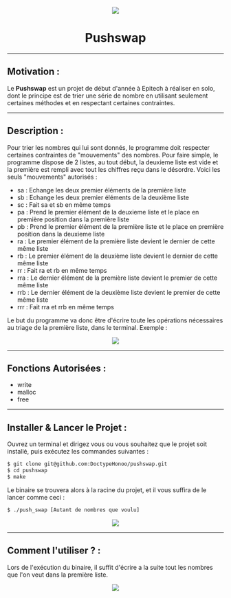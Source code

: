 <p align="center">
  <img src="https://user-images.githubusercontent.com/91092610/174804091-5cfff4f6-f080-4330-97d9-315f4103c6c9.png"/>
</p>
<h1 align="center">
   Pushswap
</h1>

---

## Motivation : 

Le **Pushswap** est un projet de début d'année à Epitech à réaliser en solo, dont le principe est de trier une série de nombre en utilisant seulement certaines méthodes et en respectant certaines contraintes.

---

## Description :

Pour trier les nombres qui lui sont donnés, le programme doit respecter certaines contraintes de "mouvements" des nombres. Pour faire simple, le programme dispose de 2 listes, au tout début, la deuxieme liste est vide et la première est rempli avec tout les chiffres reçu dans le désordre. Voici les seuls "mouvements" autorisés : 
- sa : Echange les deux premier éléments de la première liste
- sb : Echange les deux premier éléments de la deuxième liste
- sc : Fait sa et sb en même temps
- pa : Prend le premier élément de la deuxieme liste et le place en première position dans la première liste
- pb : Prend le premier élément de la première liste et le place en première position dans la deuxieme liste
- ra : Le premier élément de la première liste devient le dernier de cette même liste
- rb : Le premier élément de la deuxième liste devient le dernier de cette même liste
- rr : Fait ra et rb en même temps
- rra : Le dernier élément de la première liste devient le premier de cette même liste
- rrb : Le dernier élément de la deuxième liste devient le premier de cette même liste
- rrr : Fait rra et rrb en même temps

Le but du programme va donc être d'écrire toute les opérations nécessaires au triage de la première liste, dans le terminal.
Exemple : 
<p align="center">
  <img src="https://user-images.githubusercontent.com/91092610/174807646-24e47b49-2b1e-441c-a5c3-a3fdcdaec19d.png">
</p>

---

## Fonctions Autorisées : 

- write
- malloc
- free

---

## Installer & Lancer le Projet :

Ouvrez un terminal et dirigez vous ou vous souhaitez que le projet soit installé, puis exécutez les commandes suivantes : 
```bash
$ git clone git@github.com:DoctypeHonoo/pushswap.git
$ cd pushswap
$ make
```
Le binaire se trouvera alors à la racine du projet, et il vous suffira de le lancer comme ceci : 
```bash
$ ./push_swap [Autant de nombres que voulu]
```
<p align="center">
  <img src="https://user-images.githubusercontent.com/91092610/174805173-b0107a64-c9ff-4fe6-8bbe-265cd5956a7a.png">
</p>

---

## Comment l'utiliser ? : 

Lors de l'exécution du binaire, il suffit d'écrire a la suite tout les nombres que l'on veut dans la première liste.

<p align="center">
  <img src="https://user-images.githubusercontent.com/91092610/174808314-33cd1c5e-5631-4ede-a53c-666b03af67a3.png">
</p>
